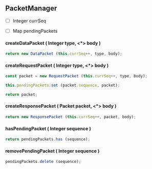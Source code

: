 ## PacketManager

* [ ]  Integer currSeq
* [ ]  Map pendingPackets


#### createDataPacket ( Integer type, <\*> body )

```js
return new DataPacket (this.currSeq++, type, body);
```


#### createRequestPacket ( Integer type, <\*> body )

```js
const packet = new RequestPacket (this.currSeq++, type, body);

this.pendingPackets.set (packet.sequence, packet);

return packet;
```


#### createResponsePacket ( Packet packet, <\*> body )

```js
return new ResponsePacket (this.currSeq++, packet, body);
```


#### hasPendingPacket ( Integer sequence )

```js
return pendingPackets.has (sequence);
```


#### removePendingPacket ( Integer sequence )

```js
pendingPackets.delete (sequence);
```
